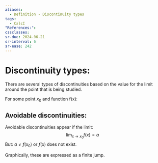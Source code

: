 ```yaml
---
aliases:
  - Definition - Discontinuity types
tags:
  - CalcI
"References:": 
cssclasses: 
sr-due: 2024-06-21
sr-interval: 6
sr-ease: 242
---
```

# Discontinuity types:

There are several types of discontinuities based on the value for the limit around the point that is being studied. 

For some point $x_0$ and function f(x):  

## Avoidable discontinuities:

Avoidable discontinuities appear if  the limit: 
$$
\lim_{x\rightarrow x_0}f(x) = a
$$
But: $a \not = f(x_0)$ or $f(x)$ does not exist.

Graphically, these are expressed as a finite jump.


